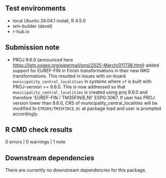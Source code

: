 ## Test environments
* local Ubuntu 24.04.1 install, R 4.5.0
* win-builder (devel)
* r-hub.io

## Submission note

+ PROJ 9.6.0 (announced here https://lists.osgeo.org/pipermail/proj/2025-March/011738.html) added support for EUREF-FIN in Finish transformations in their new NKG transformations. This resulted in issues with on-board `municipality_central_localities` in systems where `sf` is built with PROJ-version >= 9.6.0. This is now addressed so that `municipality_central_localities` is created using proj 9.6.0 and therefore 'EUREF-FIN / TM35FIN(E,N)' ESPG:3067. If user has PROJ version lower than 9.6.0, CRS of municipality_central_localities will be modified to `ETRS89/TM35FIN(E,N)` at package load and user is prompted accordingly.

## R CMD check results

0 errors | 0 warnings | 1 note

## Downstream dependencies

There are currently no downstream dependencies for this package.

